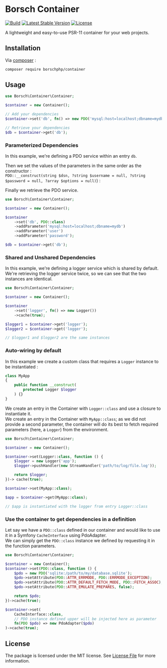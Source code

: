 # Borsch Container

[![Build](https://github.com/borschphp/borsch-container/actions/workflows/php.yml/badge.svg)](https://github.com/borschphp/borsch-container/actions/workflows/php.yml)
[![Latest Stable Version](https://poser.pugx.org/borschphp/container/v)](//packagist.org/packages/borschphp/container)
[![License](https://poser.pugx.org/borschphp/container/license)](//packagist.org/packages/borschphp/container)

A lightweight and easy-to-use PSR-11 container for your web projects.

## Installation

Via [composer](https://getcomposer.org/) :

```bash
composer require borschphp/container
```

## Usage

```php
use Borsch\Container\Container;

$container = new Container();

// Add your dependencies
$container->set('db', fn() => new PDO('mysql:host=localhost;dbname=mydb', 'user', 'password'));

// Retrieve your dependencies
$db = $container->get('db');
```

### Parameterized Dependencies

In this example, we're defining a PDO service within an entry `db`.

Then we set the values of the parameters in the same order as the constructor :  
`PDO::__construct(string $dsn, ?string $username = null, ?string $password = null, ?array $options = null)`) :

Finally we retrieve the PDO service.

```php
use Borsch\Container\Container;

$container = new Container();

$container
    ->set('db', PDO::class)
    ->addParameter('mysql:host=localhost;dbname=mydb')
    ->addParameter('user')
    ->addParameter('password');

$db = $container->get('db');
```

### Shared and Unshared Dependencies

In this example, we're defining a logger service which is shared by default.  
We're retrieving the logger service twice, so we can see that the two instances are identical.

```php
use Borsch\Container\Container;

$container = new Container();

$container
    ->set('logger', fn() => new Logger())
    ->cache(true);

$logger1 = $container->get('logger');
$logger2 = $container->get('logger');

// $logger1 and $logger2 are the same instances
```

### Auto-wiring by default

In this example we create a custom class that requires a `Logger` instance to be instantiated :

```php
class MyApp
{
    public function __construct(
        protected Logger $logger
    ) {}
}
```

We create an entry in the Container with `Logger::class` and use a closure to instantiate it.  
We create an entry in the Container with `MyApp::class`; as we did not provide a second parameter, 
the container will do its best to fetch required parameters (here, a `Logger`) from the environment.

```php
use Borsch\Container\Container;

$container = new Container();

$container->set(Logger::class, function () {
    $logger = new Logger('app');
    $logger->pushHandler(new StreamHandler('path/to/log/file.log'));

    return $logger;
})-> cache(true);

$container->set(MyApp::class);

$app = $container->get(MyApp::class);

// $app is instantiated with the logger from entry Logger::class
```

### Use the container to get dependencies in a definition

Let say we have a `PDO::class` defined in our container and would like to use it in a Symfony `CacheInterface`
using PdoAdapter.  
We can simply get the `PDO::class` instance we defined by requesting it in the function parameters.

```php
use Borsch\Container\Container;

$container = new Container();
$container->set(PDO::class, function () {
    $pdo = new PDO('sqlite:/path/to/my/database.sqlite');
    $pdo->setAttribute(PDO::ATTR_ERRMODE, PDO::ERRMODE_EXCEPTION);
    $pdo->setAttribute(PDO::ATTR_DEFAULT_FETCH_MODE, PDO::FETCH_ASSOC);
    $pdo->setAttribute(PDO::ATTR_EMULATE_PREPARES, false);

    return $pdo;
})->cache(true);

$container->set(
    CacheInterface::class,
    // PDO instance defined upper will be injected here as parameter
    fn(PDO $pdo) => new PdoAdapter($pdo)
)->cache(true);
```

## License

The package is licensed under the MIT license. See [License File](https://github.com/borschphp/borsch-container/blob/master/LICENSE.md) for more information.